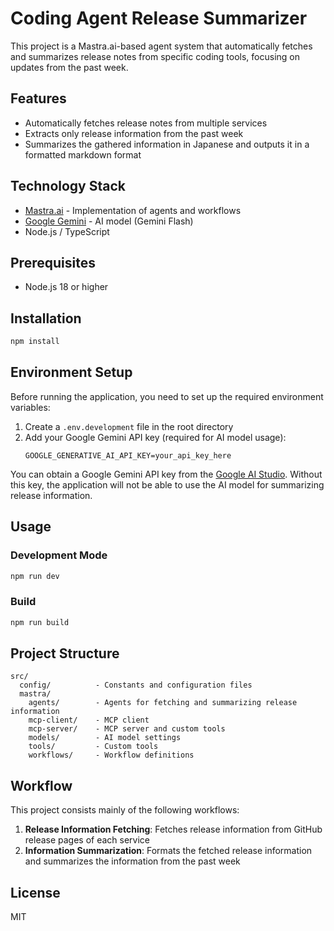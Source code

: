 # Coding Agent Release Summarizer

This project is a Mastra.ai-based agent system that automatically fetches and summarizes release notes from specific coding tools, focusing on updates from the past week.

## Features

- Automatically fetches release notes from multiple services
- Extracts only release information from the past week
- Summarizes the gathered information in Japanese and outputs it in a formatted markdown format

## Technology Stack

- [Mastra.ai](https://mastra.ai/) - Implementation of agents and workflows
- [Google Gemini](https://ai.google.dev/) - AI model (Gemini Flash)
- Node.js / TypeScript

## Prerequisites

- Node.js 18 or higher

## Installation

```bash
npm install
```

## Environment Setup

Before running the application, you need to set up the required environment variables:

1. Create a `.env.development` file in the root directory
2. Add your Google Gemini API key (required for AI model usage):
   ```
   GOOGLE_GENERATIVE_AI_API_KEY=your_api_key_here
   ```

You can obtain a Google Gemini API key from the [Google AI Studio](https://ai.google.dev/). Without this key, the application will not be able to use the AI model for summarizing release information.

## Usage

### Development Mode

```bash
npm run dev
```

### Build

```bash
npm run build
```

## Project Structure

```
src/
  config/          - Constants and configuration files
  mastra/
    agents/        - Agents for fetching and summarizing release information
    mcp-client/    - MCP client
    mcp-server/    - MCP server and custom tools
    models/        - AI model settings
    tools/         - Custom tools
    workflows/     - Workflow definitions
```

## Workflow

This project consists mainly of the following workflows:

1. **Release Information Fetching**: Fetches release information from GitHub release pages of each service
2. **Information Summarization**: Formats the fetched release information and summarizes the information from the past week

## License

MIT
